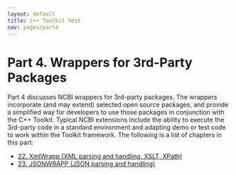 ```yaml
---
layout: default
title: C++ Toolkit test
nav: pages/part4
---
```



Part 4\. Wrappers for 3rd-Party Packages
======================================================

Part 4 discusses NCBI wrappers for 3rd-party packages. The wrappers incorporate (and may extend) selected open source packages, and provide a simplified way for developers to use those packages in conjunction with the C++ Toolkit. Typical NCBI extensions include the ability to execute the 3rd-party code in a standard environment and adapting demo or test code to work within the Toolkit framework. The following is a list of chapters in this part:

-   [22. XmlWrapp (XML parsing and handling, XSLT, XPath)](ch_xmlwrapp.html)
-   [23. JSONWRAPP (JSON parsing and handling)](ch_jsonwrapp.html)


